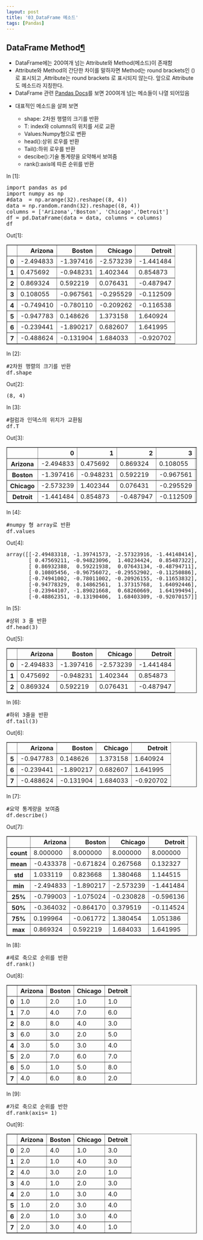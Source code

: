 ```yaml
---
layout: post
title: '03_DataFrame 메소드'
tags: [Pandas]
---
```

<div class="cell border-box-sizing text_cell rendered">
<div class="prompt input_prompt">
</div>
<div class="inner_cell">
<div class="text_cell_render border-box-sizing rendered_html">
<h2 id="DataFrame-Method">DataFrame Method<a class="anchor-link" href="#DataFrame-Method">&#182;</a></h2><ul>
<li>DataFrame에는 200여개 넘는 Attribute와 Method(메소드)이 존재함 </li>
<li>Attribute와 Method의 간단한 차이를 말하자면 Method는 round brackets인 ()로 표시되고 ,Attribute는 round brackets 로 표시되지 않는다. 앞으로 Attribute도 메소드라 지칭한다.</li>
<li>DataFrame 관련 <a href="https://pandas.pydata.org/pandas-docs/stable/generated/pandas.DataFrame.html">Pandas Docs</a>를 보면 200여개 넘는 메소들이 나열 되어있음</li>
<li><p>대표적인 메소드을 살펴 보면</p>
<ul>
<li>shape: 2차원 행렬의 크기를 반환</li>
<li>T: index와 columns의 위치를 서로 교환</li>
<li>Values:Numpy형으로 변환</li>
<li>head():상위 로우를 반환</li>
<li>Tail():하위 로우를 반환</li>
<li>descibe():기술 통계량을 요약해서 보여줌</li>
<li>rank():axis에 따른 순위를 반환</li>
</ul>
</li>
</ul>

</div>
</div>
</div>
<div class="cell border-box-sizing code_cell rendered">
<div class="input">
<div class="prompt input_prompt">In&nbsp;[1]:</div>
<div class="inner_cell">
    <div class="input_area">
<div class=" highlight hl-ipython3"><pre><span></span><span class="kn">import</span> <span class="nn">pandas</span> <span class="k">as</span> <span class="nn">pd</span>
<span class="kn">import</span> <span class="nn">numpy</span> <span class="k">as</span> <span class="nn">np</span>
<span class="c1">#data  = np.arange(32).reshape((8, 4))</span>
<span class="n">data</span> <span class="o">=</span> <span class="n">np</span><span class="o">.</span><span class="n">random</span><span class="o">.</span><span class="n">randn</span><span class="p">(</span><span class="mi">32</span><span class="p">)</span><span class="o">.</span><span class="n">reshape</span><span class="p">((</span><span class="mi">8</span><span class="p">,</span> <span class="mi">4</span><span class="p">))</span>
<span class="n">columns</span> <span class="o">=</span> <span class="p">[</span><span class="s1">&#39;Arizona&#39;</span><span class="p">,</span><span class="s1">&#39;Boston&#39;</span><span class="p">,</span> <span class="s1">&#39;Chicago&#39;</span><span class="p">,</span><span class="s1">&#39;Detroit&#39;</span><span class="p">]</span>
<span class="n">df</span> <span class="o">=</span> <span class="n">pd</span><span class="o">.</span><span class="n">DataFrame</span><span class="p">(</span><span class="n">data</span> <span class="o">=</span> <span class="n">data</span><span class="p">,</span> <span class="n">columns</span> <span class="o">=</span> <span class="n">columns</span><span class="p">)</span>
<span class="n">df</span>
</pre></div>

</div>
</div>
</div>

<div class="output_wrapper">
<div class="output">


<div class="output_area">
<div class="prompt output_prompt">Out[1]:</div>


<div class="output_html rendered_html output_subarea output_execute_result">
<div>
<style>
    .dataframe thead tr:only-child th {
        text-align: right;
    }

    .dataframe thead th {
        text-align: left;
    }

    .dataframe tbody tr th {
        vertical-align: top;
    }
</style>
<table border="1" class="dataframe">
  <thead>
    <tr style="text-align: right;">
      <th></th>
      <th>Arizona</th>
      <th>Boston</th>
      <th>Chicago</th>
      <th>Detroit</th>
    </tr>
  </thead>
  <tbody>
    <tr>
      <th>0</th>
      <td>-2.494833</td>
      <td>-1.397416</td>
      <td>-2.573239</td>
      <td>-1.441484</td>
    </tr>
    <tr>
      <th>1</th>
      <td>0.475692</td>
      <td>-0.948231</td>
      <td>1.402344</td>
      <td>0.854873</td>
    </tr>
    <tr>
      <th>2</th>
      <td>0.869324</td>
      <td>0.592219</td>
      <td>0.076431</td>
      <td>-0.487947</td>
    </tr>
    <tr>
      <th>3</th>
      <td>0.108055</td>
      <td>-0.967561</td>
      <td>-0.295529</td>
      <td>-0.112509</td>
    </tr>
    <tr>
      <th>4</th>
      <td>-0.749410</td>
      <td>-0.780110</td>
      <td>-0.209262</td>
      <td>-0.116538</td>
    </tr>
    <tr>
      <th>5</th>
      <td>-0.947783</td>
      <td>0.148626</td>
      <td>1.373158</td>
      <td>1.640924</td>
    </tr>
    <tr>
      <th>6</th>
      <td>-0.239441</td>
      <td>-1.890217</td>
      <td>0.682607</td>
      <td>1.641995</td>
    </tr>
    <tr>
      <th>7</th>
      <td>-0.488624</td>
      <td>-0.131904</td>
      <td>1.684033</td>
      <td>-0.920702</td>
    </tr>
  </tbody>
</table>
</div>
</div>

</div>

</div>
</div>

</div>
<div class="cell border-box-sizing code_cell rendered">
<div class="input">
<div class="prompt input_prompt">In&nbsp;[2]:</div>
<div class="inner_cell">
    <div class="input_area">
<div class=" highlight hl-ipython3"><pre><span></span><span class="c1">#2차원 행렬의 크기를 반환</span>
<span class="n">df</span><span class="o">.</span><span class="n">shape</span>
</pre></div>

</div>
</div>
</div>

<div class="output_wrapper">
<div class="output">


<div class="output_area">
<div class="prompt output_prompt">Out[2]:</div>



<div class="output_text output_subarea output_execute_result">
<pre>(8, 4)</pre>
</div>

</div>

</div>
</div>

</div>
<div class="cell border-box-sizing code_cell rendered">
<div class="input">
<div class="prompt input_prompt">In&nbsp;[3]:</div>
<div class="inner_cell">
    <div class="input_area">
<div class=" highlight hl-ipython3"><pre><span></span><span class="c1">#컬럼과 인덱스의 위치가 교환됨</span>
<span class="n">df</span><span class="o">.</span><span class="n">T</span>
</pre></div>

</div>
</div>
</div>

<div class="output_wrapper">
<div class="output">


<div class="output_area">
<div class="prompt output_prompt">Out[3]:</div>


<div class="output_html rendered_html output_subarea output_execute_result">
<div>
<style>
    .dataframe thead tr:only-child th {
        text-align: right;
    }

    .dataframe thead th {
        text-align: left;
    }

    .dataframe tbody tr th {
        vertical-align: top;
    }
</style>
<table border="1" class="dataframe">
  <thead>
    <tr style="text-align: right;">
      <th></th>
      <th>0</th>
      <th>1</th>
      <th>2</th>
      <th>3</th>
      <th>4</th>
      <th>5</th>
      <th>6</th>
      <th>7</th>
    </tr>
  </thead>
  <tbody>
    <tr>
      <th>Arizona</th>
      <td>-2.494833</td>
      <td>0.475692</td>
      <td>0.869324</td>
      <td>0.108055</td>
      <td>-0.749410</td>
      <td>-0.947783</td>
      <td>-0.239441</td>
      <td>-0.488624</td>
    </tr>
    <tr>
      <th>Boston</th>
      <td>-1.397416</td>
      <td>-0.948231</td>
      <td>0.592219</td>
      <td>-0.967561</td>
      <td>-0.780110</td>
      <td>0.148626</td>
      <td>-1.890217</td>
      <td>-0.131904</td>
    </tr>
    <tr>
      <th>Chicago</th>
      <td>-2.573239</td>
      <td>1.402344</td>
      <td>0.076431</td>
      <td>-0.295529</td>
      <td>-0.209262</td>
      <td>1.373158</td>
      <td>0.682607</td>
      <td>1.684033</td>
    </tr>
    <tr>
      <th>Detroit</th>
      <td>-1.441484</td>
      <td>0.854873</td>
      <td>-0.487947</td>
      <td>-0.112509</td>
      <td>-0.116538</td>
      <td>1.640924</td>
      <td>1.641995</td>
      <td>-0.920702</td>
    </tr>
  </tbody>
</table>
</div>
</div>

</div>

</div>
</div>

</div>
<div class="cell border-box-sizing code_cell rendered">
<div class="input">
<div class="prompt input_prompt">In&nbsp;[4]:</div>
<div class="inner_cell">
    <div class="input_area">
<div class=" highlight hl-ipython3"><pre><span></span><span class="c1">#numpy 형 array로 반환</span>
<span class="n">df</span><span class="o">.</span><span class="n">values</span>
</pre></div>

</div>
</div>
</div>

<div class="output_wrapper">
<div class="output">


<div class="output_area">
<div class="prompt output_prompt">Out[4]:</div>



<div class="output_text output_subarea output_execute_result">
<pre>array([[-2.49483318, -1.39741573, -2.57323916, -1.44148414],
       [ 0.47569211, -0.94823096,  1.40234424,  0.85487322],
       [ 0.86932388,  0.59221938,  0.07643134, -0.48794711],
       [ 0.10805456, -0.96756072, -0.29552902, -0.11250886],
       [-0.74941002, -0.78011002, -0.20926155, -0.11653832],
       [-0.94778329,  0.14862561,  1.37315768,  1.64092446],
       [-0.23944107, -1.89021668,  0.68260669,  1.64199494],
       [-0.48862351, -0.13190406,  1.68403309, -0.92070157]])</pre>
</div>

</div>

</div>
</div>

</div>
<div class="cell border-box-sizing code_cell rendered">
<div class="input">
<div class="prompt input_prompt">In&nbsp;[5]:</div>
<div class="inner_cell">
    <div class="input_area">
<div class=" highlight hl-ipython3"><pre><span></span><span class="c1">#상위 3 줄 반환</span>
<span class="n">df</span><span class="o">.</span><span class="n">head</span><span class="p">(</span><span class="mi">3</span><span class="p">)</span>
</pre></div>

</div>
</div>
</div>

<div class="output_wrapper">
<div class="output">


<div class="output_area">
<div class="prompt output_prompt">Out[5]:</div>


<div class="output_html rendered_html output_subarea output_execute_result">
<div>
<style>
    .dataframe thead tr:only-child th {
        text-align: right;
    }

    .dataframe thead th {
        text-align: left;
    }

    .dataframe tbody tr th {
        vertical-align: top;
    }
</style>
<table border="1" class="dataframe">
  <thead>
    <tr style="text-align: right;">
      <th></th>
      <th>Arizona</th>
      <th>Boston</th>
      <th>Chicago</th>
      <th>Detroit</th>
    </tr>
  </thead>
  <tbody>
    <tr>
      <th>0</th>
      <td>-2.494833</td>
      <td>-1.397416</td>
      <td>-2.573239</td>
      <td>-1.441484</td>
    </tr>
    <tr>
      <th>1</th>
      <td>0.475692</td>
      <td>-0.948231</td>
      <td>1.402344</td>
      <td>0.854873</td>
    </tr>
    <tr>
      <th>2</th>
      <td>0.869324</td>
      <td>0.592219</td>
      <td>0.076431</td>
      <td>-0.487947</td>
    </tr>
  </tbody>
</table>
</div>
</div>

</div>

</div>
</div>

</div>
<div class="cell border-box-sizing code_cell rendered">
<div class="input">
<div class="prompt input_prompt">In&nbsp;[6]:</div>
<div class="inner_cell">
    <div class="input_area">
<div class=" highlight hl-ipython3"><pre><span></span><span class="c1">#하위 3줄을 반환</span>
<span class="n">df</span><span class="o">.</span><span class="n">tail</span><span class="p">(</span><span class="mi">3</span><span class="p">)</span>
</pre></div>

</div>
</div>
</div>

<div class="output_wrapper">
<div class="output">


<div class="output_area">
<div class="prompt output_prompt">Out[6]:</div>


<div class="output_html rendered_html output_subarea output_execute_result">
<div>
<style>
    .dataframe thead tr:only-child th {
        text-align: right;
    }

    .dataframe thead th {
        text-align: left;
    }

    .dataframe tbody tr th {
        vertical-align: top;
    }
</style>
<table border="1" class="dataframe">
  <thead>
    <tr style="text-align: right;">
      <th></th>
      <th>Arizona</th>
      <th>Boston</th>
      <th>Chicago</th>
      <th>Detroit</th>
    </tr>
  </thead>
  <tbody>
    <tr>
      <th>5</th>
      <td>-0.947783</td>
      <td>0.148626</td>
      <td>1.373158</td>
      <td>1.640924</td>
    </tr>
    <tr>
      <th>6</th>
      <td>-0.239441</td>
      <td>-1.890217</td>
      <td>0.682607</td>
      <td>1.641995</td>
    </tr>
    <tr>
      <th>7</th>
      <td>-0.488624</td>
      <td>-0.131904</td>
      <td>1.684033</td>
      <td>-0.920702</td>
    </tr>
  </tbody>
</table>
</div>
</div>

</div>

</div>
</div>

</div>
<div class="cell border-box-sizing code_cell rendered">
<div class="input">
<div class="prompt input_prompt">In&nbsp;[7]:</div>
<div class="inner_cell">
    <div class="input_area">
<div class=" highlight hl-ipython3"><pre><span></span><span class="c1">#요약 통계량을 보여줌</span>
<span class="n">df</span><span class="o">.</span><span class="n">describe</span><span class="p">()</span>
</pre></div>

</div>
</div>
</div>

<div class="output_wrapper">
<div class="output">


<div class="output_area">
<div class="prompt output_prompt">Out[7]:</div>


<div class="output_html rendered_html output_subarea output_execute_result">
<div>
<style>
    .dataframe thead tr:only-child th {
        text-align: right;
    }

    .dataframe thead th {
        text-align: left;
    }

    .dataframe tbody tr th {
        vertical-align: top;
    }
</style>
<table border="1" class="dataframe">
  <thead>
    <tr style="text-align: right;">
      <th></th>
      <th>Arizona</th>
      <th>Boston</th>
      <th>Chicago</th>
      <th>Detroit</th>
    </tr>
  </thead>
  <tbody>
    <tr>
      <th>count</th>
      <td>8.000000</td>
      <td>8.000000</td>
      <td>8.000000</td>
      <td>8.000000</td>
    </tr>
    <tr>
      <th>mean</th>
      <td>-0.433378</td>
      <td>-0.671824</td>
      <td>0.267568</td>
      <td>0.132327</td>
    </tr>
    <tr>
      <th>std</th>
      <td>1.033119</td>
      <td>0.823668</td>
      <td>1.380468</td>
      <td>1.144515</td>
    </tr>
    <tr>
      <th>min</th>
      <td>-2.494833</td>
      <td>-1.890217</td>
      <td>-2.573239</td>
      <td>-1.441484</td>
    </tr>
    <tr>
      <th>25%</th>
      <td>-0.799003</td>
      <td>-1.075024</td>
      <td>-0.230828</td>
      <td>-0.596136</td>
    </tr>
    <tr>
      <th>50%</th>
      <td>-0.364032</td>
      <td>-0.864170</td>
      <td>0.379519</td>
      <td>-0.114524</td>
    </tr>
    <tr>
      <th>75%</th>
      <td>0.199964</td>
      <td>-0.061772</td>
      <td>1.380454</td>
      <td>1.051386</td>
    </tr>
    <tr>
      <th>max</th>
      <td>0.869324</td>
      <td>0.592219</td>
      <td>1.684033</td>
      <td>1.641995</td>
    </tr>
  </tbody>
</table>
</div>
</div>

</div>

</div>
</div>

</div>
<div class="cell border-box-sizing code_cell rendered">
<div class="input">
<div class="prompt input_prompt">In&nbsp;[8]:</div>
<div class="inner_cell">
    <div class="input_area">
<div class=" highlight hl-ipython3"><pre><span></span><span class="c1">#세로 축으로 순위를 반환</span>
<span class="n">df</span><span class="o">.</span><span class="n">rank</span><span class="p">()</span>
</pre></div>

</div>
</div>
</div>

<div class="output_wrapper">
<div class="output">


<div class="output_area">
<div class="prompt output_prompt">Out[8]:</div>


<div class="output_html rendered_html output_subarea output_execute_result">
<div>
<style>
    .dataframe thead tr:only-child th {
        text-align: right;
    }

    .dataframe thead th {
        text-align: left;
    }

    .dataframe tbody tr th {
        vertical-align: top;
    }
</style>
<table border="1" class="dataframe">
  <thead>
    <tr style="text-align: right;">
      <th></th>
      <th>Arizona</th>
      <th>Boston</th>
      <th>Chicago</th>
      <th>Detroit</th>
    </tr>
  </thead>
  <tbody>
    <tr>
      <th>0</th>
      <td>1.0</td>
      <td>2.0</td>
      <td>1.0</td>
      <td>1.0</td>
    </tr>
    <tr>
      <th>1</th>
      <td>7.0</td>
      <td>4.0</td>
      <td>7.0</td>
      <td>6.0</td>
    </tr>
    <tr>
      <th>2</th>
      <td>8.0</td>
      <td>8.0</td>
      <td>4.0</td>
      <td>3.0</td>
    </tr>
    <tr>
      <th>3</th>
      <td>6.0</td>
      <td>3.0</td>
      <td>2.0</td>
      <td>5.0</td>
    </tr>
    <tr>
      <th>4</th>
      <td>3.0</td>
      <td>5.0</td>
      <td>3.0</td>
      <td>4.0</td>
    </tr>
    <tr>
      <th>5</th>
      <td>2.0</td>
      <td>7.0</td>
      <td>6.0</td>
      <td>7.0</td>
    </tr>
    <tr>
      <th>6</th>
      <td>5.0</td>
      <td>1.0</td>
      <td>5.0</td>
      <td>8.0</td>
    </tr>
    <tr>
      <th>7</th>
      <td>4.0</td>
      <td>6.0</td>
      <td>8.0</td>
      <td>2.0</td>
    </tr>
  </tbody>
</table>
</div>
</div>

</div>

</div>
</div>

</div>
<div class="cell border-box-sizing code_cell rendered">
<div class="input">
<div class="prompt input_prompt">In&nbsp;[9]:</div>
<div class="inner_cell">
    <div class="input_area">
<div class=" highlight hl-ipython3"><pre><span></span><span class="c1">#가로 축으로 순위를 반한</span>
<span class="n">df</span><span class="o">.</span><span class="n">rank</span><span class="p">(</span><span class="n">axis</span><span class="o">=</span> <span class="mi">1</span><span class="p">)</span>
</pre></div>

</div>
</div>
</div>

<div class="output_wrapper">
<div class="output">


<div class="output_area">
<div class="prompt output_prompt">Out[9]:</div>


<div class="output_html rendered_html output_subarea output_execute_result">
<div>
<style>
    .dataframe thead tr:only-child th {
        text-align: right;
    }

    .dataframe thead th {
        text-align: left;
    }

    .dataframe tbody tr th {
        vertical-align: top;
    }
</style>
<table border="1" class="dataframe">
  <thead>
    <tr style="text-align: right;">
      <th></th>
      <th>Arizona</th>
      <th>Boston</th>
      <th>Chicago</th>
      <th>Detroit</th>
    </tr>
  </thead>
  <tbody>
    <tr>
      <th>0</th>
      <td>2.0</td>
      <td>4.0</td>
      <td>1.0</td>
      <td>3.0</td>
    </tr>
    <tr>
      <th>1</th>
      <td>2.0</td>
      <td>1.0</td>
      <td>4.0</td>
      <td>3.0</td>
    </tr>
    <tr>
      <th>2</th>
      <td>4.0</td>
      <td>3.0</td>
      <td>2.0</td>
      <td>1.0</td>
    </tr>
    <tr>
      <th>3</th>
      <td>4.0</td>
      <td>1.0</td>
      <td>2.0</td>
      <td>3.0</td>
    </tr>
    <tr>
      <th>4</th>
      <td>2.0</td>
      <td>1.0</td>
      <td>3.0</td>
      <td>4.0</td>
    </tr>
    <tr>
      <th>5</th>
      <td>1.0</td>
      <td>2.0</td>
      <td>3.0</td>
      <td>4.0</td>
    </tr>
    <tr>
      <th>6</th>
      <td>2.0</td>
      <td>1.0</td>
      <td>3.0</td>
      <td>4.0</td>
    </tr>
    <tr>
      <th>7</th>
      <td>2.0</td>
      <td>3.0</td>
      <td>4.0</td>
      <td>1.0</td>
    </tr>
  </tbody>
</table>
</div>
</div>

</div>

</div>
</div>

</div>
 


